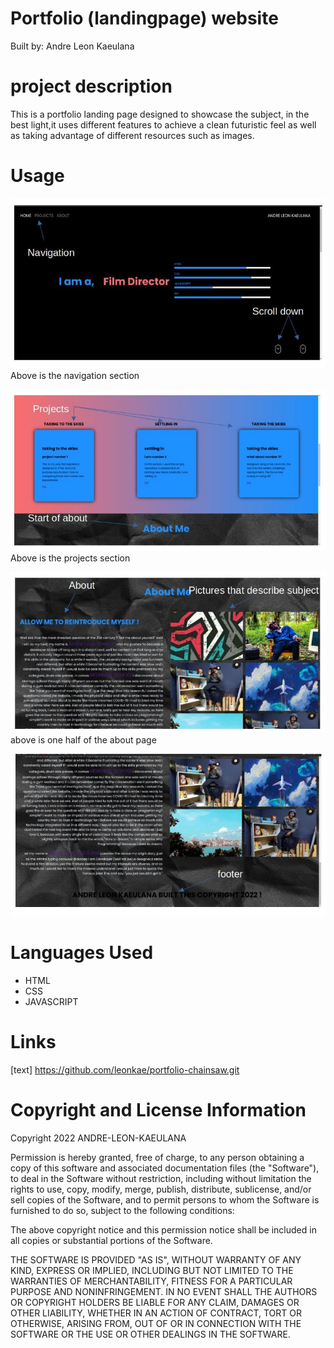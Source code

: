 
# Portfolio (landingpage) website

Built by: Andre Leon Kaeulana

# project description
This is a portfolio landing page designed to showcase the subject, in the best light,it uses different features to achieve a clean futuristic feel as well as taking advantage of different resources such as images.

# Usage
![navigation](cssfolder/images/official.jpg)
Above is the navigation section

![projects page](cssfolder/images/projects.jpg)
Above is the projects section

![about & footer](cssfolder/images/about.jpg)
above is one half of the about page 

![about & footer](cssfolder/images/aboutl.jpg)

# Languages Used
 * HTML
 * CSS
 * JAVASCRIPT

 # Links
[text] https://github.com/leonkae/portfolio-chainsaw.git

# Copyright and License Information


Copyright 2022 ANDRE-LEON-KAEULANA

Permission is hereby granted, free of charge, to any person obtaining a copy of this software and associated documentation files (the "Software"), to deal in the Software without restriction, including without limitation the rights to use, copy, modify, merge, publish, distribute, sublicense, and/or sell copies of the Software, and to permit persons to whom the Software is furnished to do so, subject to the following conditions:

The above copyright notice and this permission notice shall be included in all copies or substantial portions of the Software.

THE SOFTWARE IS PROVIDED "AS IS", WITHOUT WARRANTY OF ANY KIND, EXPRESS OR IMPLIED, INCLUDING BUT NOT LIMITED TO THE WARRANTIES OF MERCHANTABILITY, FITNESS FOR A PARTICULAR PURPOSE AND NONINFRINGEMENT. IN NO EVENT SHALL THE AUTHORS OR COPYRIGHT HOLDERS BE LIABLE FOR ANY CLAIM, DAMAGES OR OTHER LIABILITY, WHETHER IN AN ACTION OF CONTRACT, TORT OR OTHERWISE, ARISING FROM, OUT OF OR IN CONNECTION WITH THE SOFTWARE OR THE USE OR OTHER DEALINGS IN THE SOFTWARE.